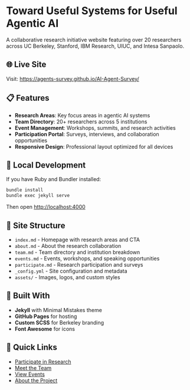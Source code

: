 ﻿# Toward Useful Systems for Useful Agentic AI

A collaborative research initiative website featuring over 20 researchers across UC Berkeley, Stanford, IBM Research, UIUC, and Intesa Sanpaolo.

## 🌐 Live Site
Visit: https://agents-survey.github.io/AI-Agent-Survey/

## 📋 Features
- **Research Areas**: Key focus areas in agentic AI systems
- **Team Directory**: 20+ researchers across 5 institutions
- **Event Management**: Workshops, summits, and research activities
- **Participation Portal**: Surveys, interviews, and collaboration opportunities
- **Responsive Design**: Professional layout optimized for all devices

## 🚀 Local Development
If you have Ruby and Bundler installed:

```bash
bundle install
bundle exec jekyll serve
```

Then open [http://localhost:4000](http://localhost:4000)

## 📁 Site Structure
- `index.md` - Homepage with research areas and CTA
- `about.md` - About the research collaboration
- `team.md` - Team directory and institution breakdown
- `events.md` - Events, workshops, and speaking opportunities
- `participate.md` - Research participation and surveys
- `_config.yml` - Site configuration and metadata
- `assets/` - Images, logos, and custom styles

## 🎨 Built With
- **Jekyll** with Minimal Mistakes theme
- **GitHub Pages** for hosting
- **Custom SCSS** for Berkeley branding
- **Font Awesome** for icons

## 🔗 Quick Links
- [Participate in Research](https://agents-survey.github.io/AI-Agent-Survey/participate/)
- [Meet the Team](https://agents-survey.github.io/AI-Agent-Survey/team/)
- [View Events](https://agents-survey.github.io/AI-Agent-Survey/events/)
- [About the Project](https://agents-survey.github.io/AI-Agent-Survey/about/)
